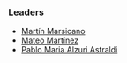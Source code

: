 ### Leaders

* [Martín Marsicano](mailto:martin.marsicano@owasp.org)
* [Mateo Martínez](mailto:mateo.martinez@owasp.org)
* [Pablo Maria Alzuri Astraldi](mailto:pablo.alzuri@owasp.org)
